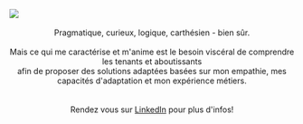 <a href="https://steph9145.github.io/index.html#" target="_blank"><img src="k"/></a>
<img src=""/>
<p align="center">Pragmatique, curieux, logique, carthésien - bien sûr.</br></br>Mais ce qui me caractérise et m'anime est le besoin viscéral de comprendre les tenants et aboutissants</br> 
afin de proposer des solutions adaptées basées sur mon empathie, mes capacités d'adaptation et mon expérience métiers.</br></br></br>
Rendez vous sur <a href="https://www.linkedin.com/in/stephane-srsa/">LinkedIn</a> pour plus d'infos!</p>
</br>
